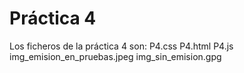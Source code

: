 # Práctica 4
Los ficheros de la práctica 4 son:
  P4.css
  P4.html
  P4.js
  img_emision_en_pruebas.jpeg
  img_sin_emision.gpg
